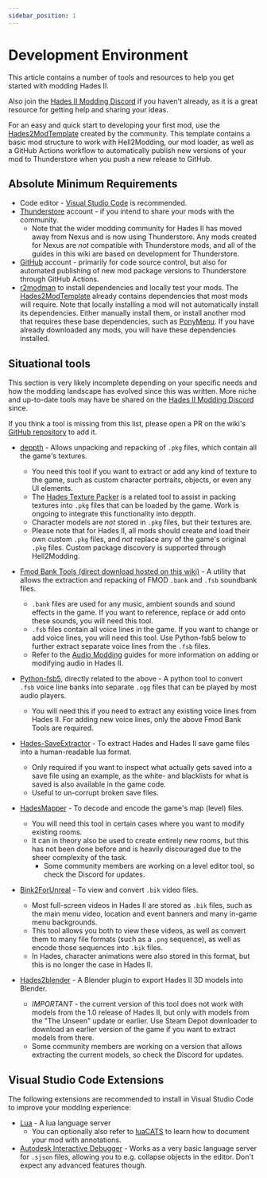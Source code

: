 ```yaml
---
sidebar_position: 1
---
```


# Development Environment

This article contains a number of tools and resources to help you get started with modding Hades II.

Also join the [Hades II Modding Discord](https://discord.gg/fewDSuPj) if you haven't already, as it is a great resource for getting help and sharing your ideas.

For an easy and quick start to developing your first mod, use the [Hades2ModTemplate](https://github.com/SGG-Modding/Hades2ModTemplate) created by the community.
This template contains a basic mod structure to work with Hell2Modding, our mod loader, as well as a GitHub Actions workflow to automatically publish new versions of your mod to Thunderstore when you push a new release to GitHub.

## Absolute Minimum Requirements

- Code editor - [Visual Studio Code](https://code.visualstudio.com/) is recommended.
- [Thunderstore](https://thunderstore.io/c/hades-ii/) account - if you intend to share your mods with the community.
	- Note that the wider modding community for Hades II has moved away from Nexus and is now using Thunderstore. Any mods created for Nexus are *not* compatible with Thunderstore mods, and all of the guides in this wiki are based on development for Thunderstore.
- [GitHub](https://github.com/) account - primarily for code source control, but also for automated publishing of new mod package versions to Thunderstore through GitHub Actions.
- [r2modman](https://thunderstore.io/c/hades-ii/p/ebkr/r2modman/) to install dependencies and locally test your mods. The [Hades2ModTemplate](https://github.com/SGG-Modding/Hades2ModTemplate) already contains dependencies that most mods will require. Note that locally installing a mod will not automatically install its dependencies. Either manually install them, or install another mod that requires these base dependencies, such as [PonyMenu](https://thunderstore.io/c/hades-ii/p/PonyWarrior/PonyMenu/). If you have already downloaded any mods, you will have these dependencies installed.

## Situational tools

This section is very likely incomplete depending on your specific needs and how the modding landscape has evolved since this was written.
More niche and up-to-date tools may have be shared on the [Hades II Modding Discord](https://discord.gg/fewDSuPj) since.

If you think a tool is missing from this list, please open a PR on the wiki's [GitHub repository](https://github.com/sgg-modding/hades2modwiki) to add it.

- [deppth](https://github.com/SGG-Modding/deppth) - Allows unpacking and repacking of `.pkg` files, which contain all the game's textures.
	- You need this tool if you want to extract or add any kind of texture to the game, such as custom character portraits, objects, or even any UI elements.
	- The [Hades Texture Packer](https://github.com/SGG-Modding/Hades-Texture-Packer) is a related tool to assist in packing textures into `.pkg` files that can be loaded by the game. Work is ongoing to integrate this functionality into deppth.
	- Character models are *not* stored in `.pkg` files, but their textures are.
	- Please note that for Hades II, all mods should create and load their own custom `.pkg` files, and *not* replace any of the game's original `.pkg` files. Custom package discovery is supported through Hell2Modding.

- [Fmod Bank Tools (direct download hosted on this wiki)](<./audio/files/Fmod Bank Tools.zip>) - A utility that allows the extraction and repacking of FMOD `.bank` and `.fsb` soundbank files.
	- `.bank` files are used for any music, ambient sounds and sound effects in the game. If you want to reference, replace or add onto these sounds, you will need this tool.
	- `.fsb` files contain all voice lines in the game. If you want to change or add voice lines, you will need this tool. Use Python-fsb5 below to further extract separate voice lines from the `.fsb` files.
	- Refer to the [Audio Modding](../category/audio) guides for more information on adding or modifying audio in Hades II.

- [Python-fsb5](https://github.com/HearthSim/python-fsb5), directly related to the above - A python tool to convert `.fsb` voice line banks into separate `.ogg` files that can be played by most audio players.
	- You will need this if you need to extract any existing voice lines from Hades II. For adding new voice lines, only the above Fmod Bank Tools are required.

- [Hades-SaveExtractor](https://github.com/TheNormalnij/Hades-SavesExtractor) - To extract Hades and Hades II save game files into a human-readable lua format.
	- Only required if you want to inspect what actually gets saved into a save file using an example, as the white- and blacklists for what is saved is also available in the game code.
	- Useful to un-corrupt broken save files.

- [HadesMapper](https://github.com/SGG-Modding/HadesMapper) - To decode and encode the game's map (level) files.
	- You will need this tool in certain cases where you want to modify existing rooms.
	- It can in theory also be used to create entirely new rooms, but this has not been done before and is heavily discouraged due to the sheer complexity of the task.
	  - Some community members are working on a level editor tool, so check the Discord for updates.

- [Bink2ForUnreal](https://www.radgametools.com/bnkdown.htm) - To view and convert `.bik` video files.
	- Most full-screen videos in Hades II are stored as `.bik` files, such as the main menu video, location and event banners and many in-game menu backgrounds.
	- This tool allows you both to view these videos, as well as convert them to many file formats (such as a `.png` sequence), as well as encode those sequences into `.bik` files.
	- In Hades, character animations were also stored in this format, but this is no longer the case in Hades II.

- [Hades2blender](https://github.com/LuneMods/io_Hades2blender) - A Blender plugin to export Hades II 3D models into Blender.
	- *IMPORTANT* - the current version of this tool does not work with models from the 1.0 release of Hades II, but only with models from the "The Unseen" update or earlier. Use Steam Depot downloader to download an earlier version of the game if you want to extract models from there.
	- Some community members are working on a version that allows extracting the current models, so check the Discord for updates.

## Visual Studio Code Extensions

The following extensions are recommended to install in Visual Studio Code to improve your modding experience:

- [Lua](https://marketplace.visualstudio.com/items?itemName=sumneko.lua) - A lua language server
  - You can optionally also refer to [luaCATS](https://luals.github.io/wiki/annotations/) to learn how to document your mod with annotations.
- [Autodesk Interactive Debugger](https://marketplace.visualstudio.com/items?itemName=jschmidt42.stingray-debug) - Works as a very basic language server for `.sjson` files, allowing you to e.g. collapse objects in the editor. Don't expect any advanced features though.
